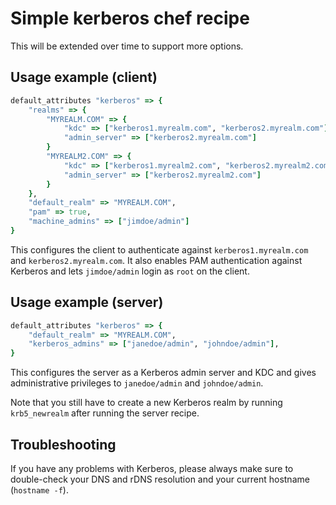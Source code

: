 Simple kerberos chef recipe
===========================

This will be extended over time to support more options.

Usage example (client)
----------------------

```ruby
default_attributes "kerberos" => {
    "realms" => {
        "MYREALM.COM" => {
            "kdc" => ["kerberos1.myrealm.com", "kerberos2.myrealm.com"],
            "admin_server" => ["kerberos2.myrealm.com"]
        }
        "MYREALM2.COM" => {
            "kdc" => ["kerberos1.myrealm2.com", "kerberos2.myrealm2.com"],
            "admin_server" => ["kerberos2.myrealm2.com"]
        }
    },
    "default_realm" => "MYREALM.COM",
    "pam" => true,
    "machine_admins" => ["jimdoe/admin"]
}
```

This configures the client to authenticate against
`kerberos1.myrealm.com` and `kerberos2.myrealm.com`. It also enables
PAM authentication against Kerberos and lets `jimdoe/admin` login as
`root` on the client.

Usage example (server)
----------------------

```ruby
default_attributes "kerberos" => {
    "default_realm" => "MYREALM.COM",
    "kerberos_admins" => ["janedoe/admin", "johndoe/admin"],
}
```

This configures the server as a Kerberos admin server and KDC and
gives administrative privileges to `janedoe/admin` and
`johndoe/admin`.

Note that you still have to create a new Kerberos realm by
running `krb5_newrealm` after running the server recipe.

Troubleshooting
---------------

If you have any problems with Kerberos, please always make sure to
double-check your DNS and rDNS resolution and your current hostname
(`hostname -f`).

